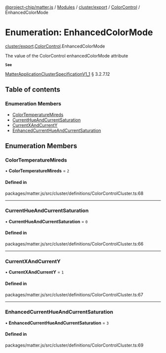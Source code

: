 [@project-chip/matter.js](../README.md) / [Modules](../modules.md) / [cluster/export](../modules/cluster_export.md) / [ColorControl](../modules/cluster_export.ColorControl.md) / EnhancedColorMode

# Enumeration: EnhancedColorMode

[cluster/export](../modules/cluster_export.md).[ColorControl](../modules/cluster_export.ColorControl.md).EnhancedColorMode

The value of the ColorControl enhancedColorMode attribute

**`See`**

[MatterApplicationClusterSpecificationV1_1](../interfaces/spec_export.MatterApplicationClusterSpecificationV1_1.md) § 3.2.7.12

## Table of contents

### Enumeration Members

- [ColorTemperatureMireds](cluster_export.ColorControl.EnhancedColorMode.md#colortemperaturemireds)
- [CurrentHueAndCurrentSaturation](cluster_export.ColorControl.EnhancedColorMode.md#currenthueandcurrentsaturation)
- [CurrentXAndCurrentY](cluster_export.ColorControl.EnhancedColorMode.md#currentxandcurrenty)
- [EnhancedCurrentHueAndCurrentSaturation](cluster_export.ColorControl.EnhancedColorMode.md#enhancedcurrenthueandcurrentsaturation)

## Enumeration Members

### ColorTemperatureMireds

• **ColorTemperatureMireds** = ``2``

#### Defined in

packages/matter.js/src/cluster/definitions/ColorControlCluster.ts:68

___

### CurrentHueAndCurrentSaturation

• **CurrentHueAndCurrentSaturation** = ``0``

#### Defined in

packages/matter.js/src/cluster/definitions/ColorControlCluster.ts:66

___

### CurrentXAndCurrentY

• **CurrentXAndCurrentY** = ``1``

#### Defined in

packages/matter.js/src/cluster/definitions/ColorControlCluster.ts:67

___

### EnhancedCurrentHueAndCurrentSaturation

• **EnhancedCurrentHueAndCurrentSaturation** = ``3``

#### Defined in

packages/matter.js/src/cluster/definitions/ColorControlCluster.ts:69
